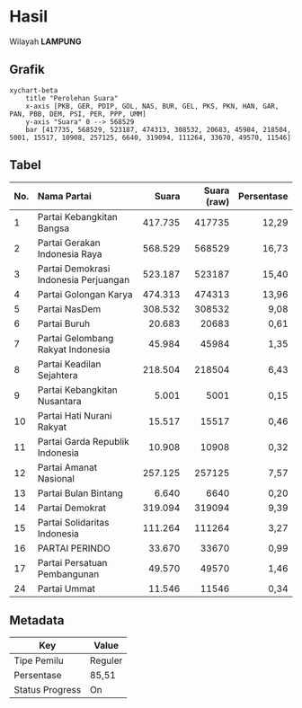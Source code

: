# Hasil

Wilayah **LAMPUNG**

## Grafik

```mermaid
xychart-beta
    title "Perolehan Suara"
    x-axis [PKB, GER, PDIP, GOL, NAS, BUR, GEL, PKS, PKN, HAN, GAR, PAN, PBB, DEM, PSI, PER, PPP, UMM]
    y-axis "Suara" 0 --> 568529
    bar [417735, 568529, 523187, 474313, 308532, 20683, 45984, 218504, 5001, 15517, 10908, 257125, 6640, 319094, 111264, 33670, 49570, 11546]
```

## Tabel

| No. | Nama Partai                           | Suara   | Suara (raw) | Persentase |
|:--- |:------------------------------------- | -------:| -----------:| ----------:|
| 1   | Partai Kebangkitan Bangsa             | 417.735 | 417735      | 12,29      |
| 2   | Partai Gerakan Indonesia Raya         | 568.529 | 568529      | 16,73      |
| 3   | Partai Demokrasi Indonesia Perjuangan | 523.187 | 523187      | 15,40      |
| 4   | Partai Golongan Karya                 | 474.313 | 474313      | 13,96      |
| 5   | Partai NasDem                         | 308.532 | 308532      | 9,08       |
| 6   | Partai Buruh                          | 20.683  | 20683       | 0,61       |
| 7   | Partai Gelombang Rakyat Indonesia     | 45.984  | 45984       | 1,35       |
| 8   | Partai Keadilan Sejahtera             | 218.504 | 218504      | 6,43       |
| 9   | Partai Kebangkitan Nusantara          | 5.001   | 5001        | 0,15       |
| 10  | Partai Hati Nurani Rakyat             | 15.517  | 15517       | 0,46       |
| 11  | Partai Garda Republik Indonesia       | 10.908  | 10908       | 0,32       |
| 12  | Partai Amanat Nasional                | 257.125 | 257125      | 7,57       |
| 13  | Partai Bulan Bintang                  | 6.640   | 6640        | 0,20       |
| 14  | Partai Demokrat                       | 319.094 | 319094      | 9,39       |
| 15  | Partai Solidaritas Indonesia          | 111.264 | 111264      | 3,27       |
| 16  | PARTAI PERINDO                        | 33.670  | 33670       | 0,99       |
| 17  | Partai Persatuan Pembangunan          | 49.570  | 49570       | 1,46       |
| 24  | Partai Ummat                          | 11.546  | 11546       | 0,34       |


## Metadata

| Key             | Value   |
| --------------- | ------- |
| Tipe Pemilu     | Reguler |
| Persentase      | 85,51   |
| Status Progress | On      |



